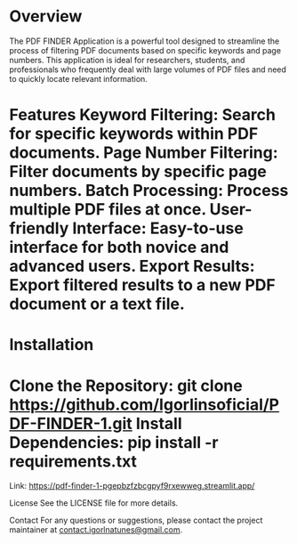 Overview 
===========================================================================================================================================================================================================================================================================================================================
The PDF FINDER Application is a powerful tool designed to streamline the process of filtering PDF documents based on specific keywords and page numbers. This application is ideal for researchers, students, and professionals who frequently deal with large volumes of PDF files and need to quickly locate relevant information.

Features
Keyword Filtering: Search for specific keywords within PDF documents.
Page Number Filtering: Filter documents by specific page numbers.
Batch Processing: Process multiple PDF files at once.
User-friendly Interface: Easy-to-use interface for both novice and advanced users.
Export Results: Export filtered results to a new PDF document or a text file. 
===========================================================================================================================================================================================================================================================================================================================

Installation
===============================================================
Clone the Repository:
git clone  https://github.com/Igorlinsoficial/PDF-FINDER-1.git 
Install Dependencies:
pip install -r requirements.txt
===============================================================

Link: https://pdf-finder-1-pgepbzfzbcgpyf9rxewweg.streamlit.app/

License
See the LICENSE file for more details.

Contact
For any questions or suggestions, please contact the project maintainer at contact.igorlnatunes@gmail.com.
